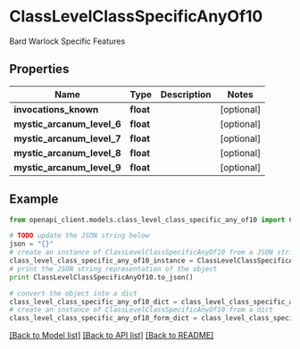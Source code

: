 # ClassLevelClassSpecificAnyOf10

Bard Warlock Specific Features

## Properties
Name | Type | Description | Notes
------------ | ------------- | ------------- | -------------
**invocations_known** | **float** |  | [optional] 
**mystic_arcanum_level_6** | **float** |  | [optional] 
**mystic_arcanum_level_7** | **float** |  | [optional] 
**mystic_arcanum_level_8** | **float** |  | [optional] 
**mystic_arcanum_level_9** | **float** |  | [optional] 

## Example

```python
from openapi_client.models.class_level_class_specific_any_of10 import ClassLevelClassSpecificAnyOf10

# TODO update the JSON string below
json = "{}"
# create an instance of ClassLevelClassSpecificAnyOf10 from a JSON string
class_level_class_specific_any_of10_instance = ClassLevelClassSpecificAnyOf10.from_json(json)
# print the JSON string representation of the object
print ClassLevelClassSpecificAnyOf10.to_json()

# convert the object into a dict
class_level_class_specific_any_of10_dict = class_level_class_specific_any_of10_instance.to_dict()
# create an instance of ClassLevelClassSpecificAnyOf10 from a dict
class_level_class_specific_any_of10_form_dict = class_level_class_specific_any_of10.from_dict(class_level_class_specific_any_of10_dict)
```
[[Back to Model list]](../README.md#documentation-for-models) [[Back to API list]](../README.md#documentation-for-api-endpoints) [[Back to README]](../README.md)



